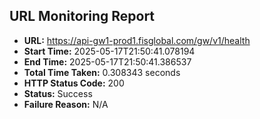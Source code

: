 ## URL Monitoring Report

- **URL:** https://api-gw1-prod1.fisglobal.com/gw/v1/health
- **Start Time:** 2025-05-17T21:50:41.078194
- **End Time:** 2025-05-17T21:50:41.386537
- **Total Time Taken:** 0.308343 seconds
- **HTTP Status Code:** 200
- **Status:** Success
- **Failure Reason:** N/A
